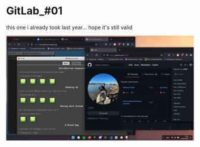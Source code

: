 # GitLab_#01

this one i already took last year... hope it's still valid

![proof of completion](lab_01_ProofOfCompletion.png)
